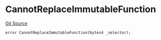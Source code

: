 # CannotReplaceImmutableFunction
[Git Source](https://github.com/thrackle-io/tron/blob/cc518f3968132c6914cbdf581f9e9c0cee9a912e/src/protocol/economic/ruleProcessor/RuleProcessorDiamondLib.sol)


```solidity
error CannotReplaceImmutableFunction(bytes4 _selector);
```

